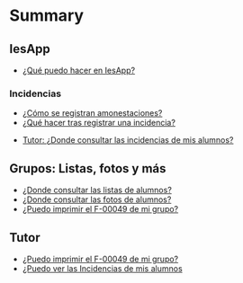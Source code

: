 # Summary

<!--
## Bases

* [Introduction](README.md)
-->
## IesApp
* [¿Qué puedo hacer en IesApp? ](iesapp.md)

### Incidencias
* [¿Cómo se registran amonestaciones?](incidencias01.md)
* [¿Qué hacer tras registrar una incidencia?](incidencias02.md)
- [Tutor: ¿Donde consultar las incidencias de mis alumnos?](listas03.md)

## Grupos: Listas, fotos y más

- [¿Donde consultar las listas de alumnos?](listas01.md)
- [¿Donde consultar las fotos de alumnos?](listas02.md)
- [¿Puedo imprimir el F-00049 de mi grupo?](f49.md)

## Tutor

<!--
- ¿Cómo puedo consultar los datos de mis alumnos?
-->
- [¿Puedo imprimir el F-00049 de mi grupo?](f49.md)
- [¿Puedo ver las Incidencias de mis alumnos](incidencias03.md)
